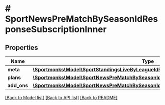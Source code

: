 # # SportNewsPreMatchBySeasonIdResponseSubscriptionInner

## Properties

Name | Type | Description | Notes
------------ | ------------- | ------------- | -------------
**meta** | [**\Sportmonks\Model\SportStandingsLiveByLeagueIdResponseSubscriptionInnerMeta**](SportStandingsLiveByLeagueIdResponseSubscriptionInnerMeta.md) |  | [optional]
**plans** | [**\Sportmonks\Model\SportNewsPreMatchBySeasonIdResponseSubscriptionInnerPlansInner[]**](SportNewsPreMatchBySeasonIdResponseSubscriptionInnerPlansInner.md) |  | [optional]
**add_ons** | [**\Sportmonks\Model\SportNewsPreMatchBySeasonIdResponseSubscriptionInnerAddOnsInner[]**](SportNewsPreMatchBySeasonIdResponseSubscriptionInnerAddOnsInner.md) |  | [optional]

[[Back to Model list]](../../README.md#models) [[Back to API list]](../../README.md#endpoints) [[Back to README]](../../README.md)
